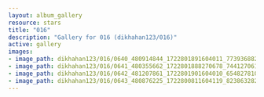 ```yaml
---
layout: album_gallery
resource: stars
title: "016"
description: "Gallery for 016 (dikhahan123/016)"
active: gallery
images:
- image_path: dikhahan123/016/0640_480914844_1722801891604011_7739368821264686452_n.jpg
- image_path: dikhahan123/016/0641_480355662_1722801888270678_7441270610470876230_n.jpg
- image_path: dikhahan123/016/0642_481207861_1722801901604010_6548278102140902723_n.jpg
- image_path: dikhahan123/016/0643_480876225_1722800811604119_8238632824692776182_n.jpg
---
```

